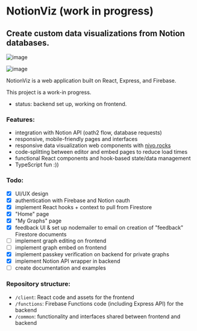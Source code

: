 # NotionViz (work in progress)

## Create custom data visualizations from Notion databases.

![image](https://user-images.githubusercontent.com/36974651/133950852-2112f1b0-da92-488e-9161-aa11e0f4a37b.png)

![image](https://user-images.githubusercontent.com/36974651/133950746-9aa1f3f4-8e14-4e87-8915-27f1b3d5faea.png)


NotionViz is a web application built on React, Express, and Firebase.

This project is a work-in progress.
* status: backend set up, working on frontend.

### Features:
* integration with Notion API (oath2 flow, database requests)
* responsive, mobile-friendly pages and interfaces
* responsive data visualization web components with [nivo.rocks](https://nivo.rocks/)
* code-splitting between editor and embed pages to reduce load times
* functional React components and hook-based state/data management
* TypeScript fun :))

### Todo:
- [x] UI/UX design
- [x] authentication with Firebase and Notion oauth
- [x] implement React hooks + context to pull from Firestore
- [x] "Home" page
- [x] "My Graphs" page
- [x] feedback UI & set up nodemailer to email on creation of "feedback" Firestore documents
- [ ] implement graph editing on frontend
- [ ] implement graph embed on frontend
- [x] implement passkey verification on backend for private graphs
- [X] implement Notion API wrapper in backend
- [ ] create documentation and examples

### Repository structure:
- `/client`: React code and assets for the frontend
- `/functions`: Firebase Functions code (including Express API) for the backend
- `/common`: functionality and interfaces shared between frontend and backend
